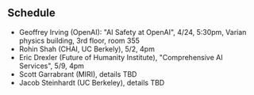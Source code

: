 ## Schedule

- Geoffrey Irving (OpenAI): "AI Safety at OpenAI", 4/24, 5:30pm, Varian physics building, 3rd floor, room 355
- Rohin Shah (CHAI, UC Berkely), 5/2, 4pm
- Eric Drexler (Future of Humanity Institute), "Comprehensive AI Services", 5/9, 4pm
- Scott Garrabrant (MIRI), details TBD
- Jacob Steinhardt (UC Berkeley), details TBD
